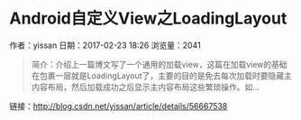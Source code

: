 # Android自定义View之LoadingLayout
作者：yissan
日期：2017-02-23 18:26
浏览量：2041
> 简介：介绍上一篇博文写了一个通用的加载view，这篇在加载view的基础在包裹一层就是LoadingLayout了，主要的目的是免去每次加载时要隐藏主内容布局，然后加载成功之后显示主内容布局这些繁琐操作。如...

 链接：http://blog.csdn.net/yissan/article/details/56667538
